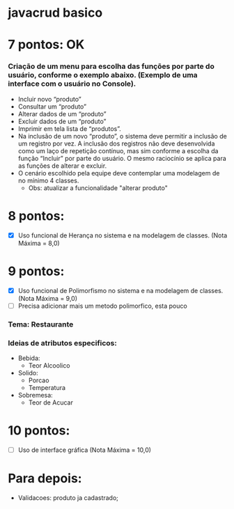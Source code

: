 # javacrud basico

# 7 pontos: OK
### Criação de um menu para escolha das funções por parte do usuário, conforme o exemplo abaixo. (Exemplo de uma interface com o usuário no Console).
- Incluir novo “produto”
- Consultar um “produto”
- Alterar dados de um “produto”
- Excluir dados de um “produto”
- Imprimir em tela lista de “produtos”.
- Na inclusão de um novo “produto”, o sistema deve permitir a inclusão de um registro por vez. A inclusão dos registros não deve desenvolvida como um laço de repetição contínuo, mas sim conforme a escolha da função “Incluir” por parte do usuário. O mesmo raciocínio se aplica para as funções de alterar e excluir.
- O cenário escolhido pela equipe deve contemplar uma modelagem de no mínimo 4 classes. 
    - Obs: atualizar a funcionalidade "alterar produto"

# 8 pontos:
- [X] Uso funcional de Herança no sistema e na modelagem de classes. (Nota Máxima = 8,0)

# 9 pontos:
- [X] Uso funcional de Polimorfismo no sistema e na modelagem de classes. (Nota Máxima = 9,0)
- [ ]  Precisa adicionar mais um metodo polimorfico, esta pouco
      
### Tema: Restaurante
### Ideias de atributos especificos:
- Bebida:
  - Teor Alcoolico
- Solido:
  - Porcao
  - Temperatura
- Sobremesa:
  - Teor de Acucar

# 10 pontos:
- [ ] Uso de interface gráfica (Nota Máxima = 10,0)

# Para depois:
* Validacoes: produto ja cadastrado;
